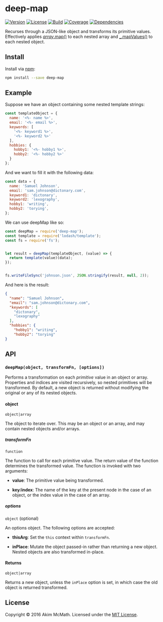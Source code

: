 # deep-map

[![Version][version-badge]][npm]
[![License][license-badge]][license]
[![Build][build-badge]][travis]
[![Coverage][coverage-badge]][coveralls]
[![Dependencies][dependencies-badge]][gemnasium]

Recurses through a JSON-like object and transforms its primitive values.
Effectively applies [*array*.map()][array-map] to each nested array and
[\_.mapValues()][object-map-values] to each nested object.

## Install

Install via [npm][npm]:

```sh
npm install --save deep-map
```

## Example

Suppose we have an object containing some nested template strings:

```js
const templateObject = {
  name: '<%- name %>',
  email: '<%- email %>',
  keywords: [
    '<%- keyword1 %>',
    '<%- keyword2 %>'
  ],
  hobbies: {
    hobby1: '<%- hobby1 %>',
    hobby2: '<%- hobby2 %>'
  }
};
```

And we want to fill it with the following data:

```js
const data = {
  name: 'Samuel Johnson',
  email: 'sam.johnson@dictonary.com',
  keyword1: 'dictonary',
  keyword2: 'lexography',
  hobby1: 'writing',
  hobby2: 'torying',
};
```

We can use deepMap like so:

```js
const deepMap = require('deep-map');
const template = require('lodash/template');
const fs = require('fs');


let result = deepMap(templateObject, (value) => {
  return template(value)(data);
});


fs.writeFileSync('johnson.json', JSON.stringify(result, null, 2));
```

And here is the result:

```json
{
  "name": "Samuel Johnson",
  "email": "sam.johnson@dictonary.com",
  "keywords": [
    "dictonary",
    "lexography"
  ],
  "hobbies": {
    "hobby1": "writing",
    "hobby2": "torying"
}
```

## API

### `deepMap(object, transformFn, [options])`

Performs a transformation on each *primitive* value in an object or array.
Properties and indices are visited recursively, so nested primitives will
be transformed. By default, a new object is returned without modifying the
original or any of its nested objects.

#### object

`object|array`

The object to iterate over. This may be an object or an array, and may contain
nested objects and/or arrays.

##### transformFn

`function`

The function to call for each primitive value. The return value of the function
determines the transformed value. The function is invoked with two
arguments:

* **value**: The primitive value being transformed.

* **key**/**index**: The name of the key at the present node in the case of an
object, or the index value in the case of an array.


##### options

`object` (optional)

An options object. The following options are accepted:

* **thisArg**: Set the `this` context within `transformFn`.

* **inPlace**: Mutate the object passed-in rather than returning a new object.
Nested objects are also transformed in-place.

#### Returns

`object|array`

Returns a new object, unless the `inPlace` option is set, in which case the
old object is returned transformed.

## License

Copyright &copy; 2016 Akim McMath. Licensed under the [MIT License][license].

[version-badge]: https://img.shields.io/npm/v/deep-map.svg?style=flat-square
[license-badge]: https://img.shields.io/npm/l/deep-map.svg?style=flat-square
[build-badge]: https://img.shields.io/travis/akim-mcmath/deep-map/master.svg?style=flat-square
[coverage-badge]: https://img.shields.io/coveralls/akim-mcmath/deep-map/master.svg?style=flat-square&service=github
[dependencies-badge]: https://img.shields.io/gemnasium/akim-mcmath/deep-map.svg?style=flat-square

[npm]: https://www.npmjs.com/package/deep-map
[license]: LICENSE.txt
[travis]: https://travis-ci.org/akim-mcmath/deep-map
[coveralls]: https://coveralls.io/github/akim-mcmath/deep-map?branch=master
[gemnasium]: https://gemnasium.com/akim-mcmath/deep-map

[array-map]: https://developer.mozilla.org/en-US/docs/Web/JavaScript/Reference/Global_Objects/Array/map
[object-map-values]: https://lodash.com/docs#mapValues
